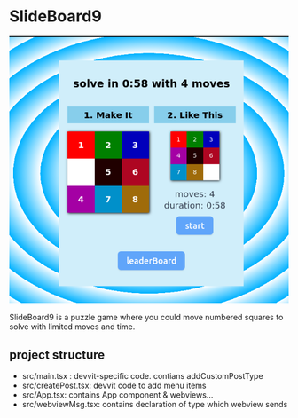 # SlideBoard9

[![demo](resources/screenshot.png)](resources/screenshot.png)

SlideBoard9 is a puzzle game where you could move numbered squares to solve
with limited moves and time.

## project structure

- src/main.tsx : devvit-specific code. contians addCustomPostType
- src/createPost.tsx: devvit code to add menu items
- src/App.tsx: contains App component & webviews...
- src/webviewMsg.tsx: contains declaration of type which webview sends
